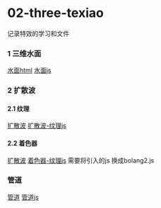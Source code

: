 # 02-three-texiao
记录特效的学习和文件
### 1 三维水面 
 [水面html](./water.html)
 [水面js](./js/init.js)
### 2 扩散波
#### 2.1 纹理
[扩散波](./bolang.html)
[扩散波-纹理js](./js/bolang.js)
#### 2.2 着色器
[扩散波](./bolang.html)
[着色器-纹理js](./js/bolang2.js)
需要将引入的js 换成bolang2.js
### 管道
[管道](./guandao.html)
[管道js](./js/guandao.js)
